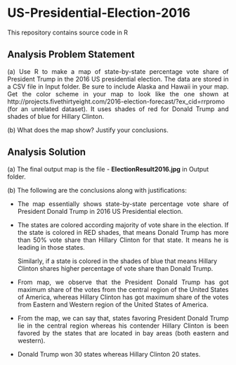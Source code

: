 # US-Presidential-Election-2016

This repository contains source code in R 
## Analysis Problem Statement
<p align="justify">
(a) Use R to make a map of state-by-state percentage vote share of President Trump in the 2016 US presidential election. The data are stored in a CSV file in Input folder. Be sure to include Alaska and Hawaii in your map. Get the color scheme in your map to look like the one shown at
http://projects.fivethirtyeight.com/2016-election-forecast/?ex_cid=rrpromo
(for an unrelated dataset). It uses shades of red for Donald Trump and shades of blue for Hillary Clinton.  
</p>

(b) What does the map show? Justify your conclusions.
## Analysis Solution  
(a) The final output map is the file - <b>ElectionResult2016.jpg</b> in Output folder.  
<p align="justify">
(b) The following are the conclusions along with justifications:  

  *	<p align="justify">The map essentially shows state-by-state percentage vote share of President Donald Trump in 2016 US Presidential election. </p> 
  *	<p align="justify">The states are colored according majority of vote share in the election. If the state is colored in RED shades, that means Donald Trump has more than 50% vote share than Hillary Clinton for that state. It means he is leading in those states. </p>
    Similarly, if a state is colored in the shades of blue that means Hillary Clinton shares higher percentage of vote share than Donald Trump.</p>
  *	<p align="justify">From map, we observe that the President Donald Trump has got maximum share of the votes from the central region of the United States of America, whereas Hillary Clinton has got maximum share of the votes from Eastern and Western region of the United States of America. </p>  
  *	<p align="justify">From the map, we can say that, states favoring President Donald Trump lie in the central region whereas his contender Hillary Clinton is been favored by the states that are located in bay areas (both eastern and western).</p>
  *	Donald Trump won 30 states whereas Hillary Clinton 20 states.   

